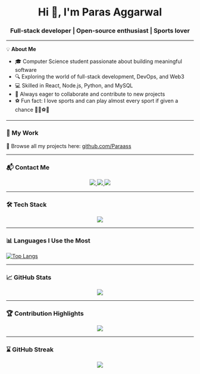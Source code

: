 <h1 align="center">Hi 👋, I'm Paras Aggarwal</h1>
<h3 align="center">Full-stack developer | Open-source enthusiast | Sports lover</h3>

---

💡 **About Me**

- 🎓 Computer Science student passionate about building meaningful software  
- 🔍 Exploring the world of full-stack development, DevOps, and Web3  
- 💻 Skilled in React, Node.js, Python, and MySQL  
- 🔄 Always eager to collaborate and contribute to new projects  
- ⚽ Fun fact: I love sports and can play almost every sport if given a chance 🏀🏸⚽🏏

---

### 🧩 My Work

🔗 Browse all my projects here: [github.com/Paraass](https://github.com/Paraass)

---

### 📬 Contact Me

<p align="center">
  <a href="mailto:parasaggarwal7172@gmail.com" target="_blank">
    <img src="https://img.shields.io/badge/Gmail-D14836?style=for-the-badge&logo=gmail&logoColor=white" />
  </a>
  <a href="https://instagram.com/paras._aggarwal" target="_blank">
    <img src="https://img.shields.io/badge/Instagram-E4405F?style=for-the-badge&logo=instagram&logoColor=white" />
  </a>
  <a href="https://leetcode.com/paraass/" target="_blank">
    <img src="https://img.shields.io/badge/LeetCode-FFA116?style=for-the-badge&logo=leetcode&logoColor=black" />
  </a>
</p>

---

### 🛠️ Tech Stack

<p align="center">
  <img src="https://skillicons.dev/icons?i=html,css,js,ts,react,nextjs,nodejs,express,mongodb,mysql,python,cpp,java,git,github,figma,vscode,postman,docker,linux" />
</p>

---

### 📊 Languages I Use the Most

[![Top Langs](https://github-readme-stats.vercel.app/api/top-langs/?username=Paraass&layout=compact&theme=radical&langs_count=8)](https://github.com/Paraass)

---

### 📈 GitHub Stats

<p align="center">
  <img src="https://github-readme-stats.vercel.app/api?username=Paraass&show_icons=true&theme=radical&include_all_commits=true&count_private=true" />
</p>

---

### 🏆 Contribution Highlights

<p align="center">
  <img src="https://github-profile-trophy.vercel.app/?username=Paraass&theme=radical&no-frame=true&row=1&column=6" />
</p>

</p>

---

### ⌛ GitHub Streak

<p align="center">
  <img src="https://streak-stats.demolab.com/?user=Paraass&theme=radical&hide_border=false" />
</p>

